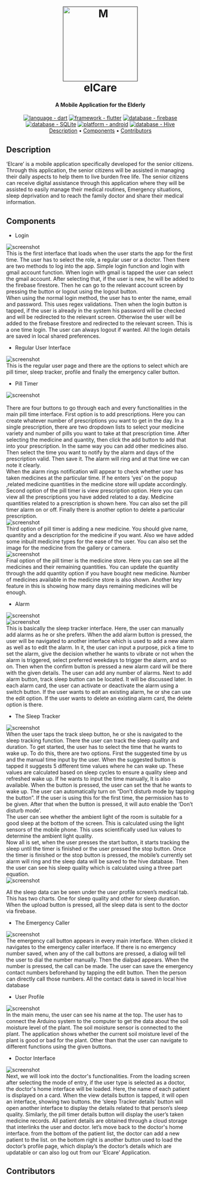 <h1 align="center">
  <br>
  <a href=""><img src="assets/logo/gitlogo.jpg" alt="M" width="200"></a>
  <br>
  elCare
  <br>
</h1>

<h4 align="center">A Mobile Application for the Elderly</h4>

<p align="center">
  <a href="https://"><img src="https://img.shields.io/badge/language-dart-2ea44f?logo=dart" alt="language - dart"></a>
  <a href="https://"><img src="https://img.shields.io/static/v1?label=framework&message=flutter&color=+orange&logo=flutter" alt="framework - flutter"></a>
  <a href="https://"><img src="https://img.shields.io/static/v1?label=database&message=firebase&color=+yellow&logo=firebase" alt="database - firebase"></a>
  <a href="https://"><img src="https://img.shields.io/static/v1?label=database&message=SQLite&color=+red&logo=sqlite" alt="database - SQLite"></a>
  <a href="https://"><img src="https://img.shields.io/static/v1?label=platform&message=android&color=+green&logo=android" alt="platform - android"></a>
  <a href="https://"><img src="https://img.shields.io/static/v1?label=database&message=Hive&color=+blueviolet&logo=hive" alt="database - Hive"></a>

  <br>
  <a href="#description">Description</a> •
  <a href="#components">Components</a> •
  <a href="#contributors">Contributors</a>
</p>

## Description
‘Elcare’ is a mobile application specifically developed for the senior citizens. Through this application, the senior citizens will be assisted in managing their daily aspects to help them to live burden free life. The senior citizens can receive digital assistance through this application where they will be assisted to easily manage their medical routines, Emergency situations, sleep deprivation and to reach the family doctor and share their medical information.

## Components
- Login

![screenshot](assets/logo/login.png)
<br>
This is the first interface that loads when the user starts the app for the first time. The user has to select the role, a regular user or a doctor. Then there are two methods to log into the app. Simple login function and login with gmail account function. When login with gmail is tapped the user can select the gmail account. After selecting that, if the user is new, he will be added to the firebase firestore. Then he can go to the relevant account screen by pressing the button or logout using the logout button.
<br>
When using the normal login method, the user has to enter the name, email and password. This uses regex validations. Then when the login button is tapped, if the user is already in the system his password will be checked and will be redirected to the relevant screen. Otherwise the user will be added to the firebase firestore and redirected to the relevant screen. This is a one time login. The user can always logout if wanted. All the login details are saved in local shared preferences.

- Regular User Interface

![screenshot](assets/logo/regularusermenu.png)
<br>
This is the regular user page and there are the options to select which are pill timer, sleep tracker, profile and finally the emergency caller button.

- Pill Timer

![screenshot](assets/logo/pilltime.png)<br>
<br>
There are four buttons to go through each and every functionalities in the main pill time interface. First option is to add prescriptions. Here you can create whatever number of prescriptions you want to get in the day. In a single prescription, there are two dropdown lists to select your medicine variety and number of pills you want to take at that prescription time. After selecting the medicine and quantity, then click the add button to add that into your prescription. In the same way you can add other medicines also. Then select the time you want to notify by the alarm and days of the prescription valid. Then save it. The alarm will ring and at that time we can note it clearly.
<br>
When the alarm rings notification will appear to check whether user has taken medicines at the particular time. If he enters ‘yes’ on the popup ,related medicine quantities in the medicine store will update accordingly.
<br>
Second option of the pill timer is view prescription option. Here you can view all the prescriptions you have added related to a day. Medicine quantities related to a prescription is shown here. You can also set the pill timer alarm on or off. Finally there is another option to delete a particular prescription.
<br>
![screenshot](assets/logo/pilladd.png)<br>
Third option of pill timer  is adding a new medicine. You should give name, quantity and a description for the medicine if you want. Also we have added some inbuilt medicine types for the ease of the user. You can also set the image for the medicine from the gallery or camera.
<br>
![screenshot](assets/logo/pillnotification.png)<br>
Final option of the pill timer is the medicine store. Here you can see all the medicines and their remaining quantities. You can update the quantity through the add quantity option if you have bought new medicine. Number of medicines available in the medicine store is also shown. Another key feature in this is showing how many days remaining medicines will be enough.


- Alarm

![screenshot](assets/logo/alarm.png)<br>
![screenshot](assets/logo/alarmset.png)
<br>
This is basically the sleep tracker interface. Here, the user can manually add alarms as he or she prefers. When the add alarm button is pressed, the user will be navigated to another interface which is used to add a new alarm as well as to edit the alarm. In it, the user can input a purpose, pick a time to set the alarm, give the decision whether he wants to vibrate or not when the alarm is triggered,  select preferred weekdays to trigger the alarm, and so on. Then when the confirm button is pressed a new alarm card will be there with the given details. The user can add any number of alarms. Next to add alarm button, track sleep button can be located. It will be discussed later. In each alarm card, the user can activate or deactivate the alarm using a switch button. If the user wants to edit an existing alarm, he or she can use the edit option. If the user wants to delete an existing alarm card, the delete option is there.

- The Sleep Tracker

![screenshot](assets/logo/sleeptracker.png)
<br>
When the user taps the track sleep button, he or she  is navigated to the sleep tracking function. There the user can track the sleep quality and duration. To get started, the user has to select the time that he wants to wake up. To do this, there are two options. First the suggested time by us and the manual time input by the user. 
When the suggested button is tapped it suggests 5 different time values where he can wake up. These values are calculated based on sleep cycles to ensure a quality sleep and refreshed wake up.
If he wants to input the time manually, It is also available. When the button is pressed, the user can set the that he wants to wake up.
The user can automatically turn on “Don’t disturb mode by tapping the button”. If the user is using this for the first time, the permission has to be given. After that when the button is pressed, it will auto enable the ‘Don’t disturb mode’.
<br>
The user can see whether the ambient light of the room is suitable for a good sleep at the bottom of the screen. This is calculated using the light sensors of the mobile phone. This uses scientifically used lux values to determine the ambient light quality.
<br>
Now all is set, when the user presses the start button, it starts tracking the sleep until the timer is finished or the user pressed the stop button.
Once the timer is finished or the stop button is pressed, the mobile’s currently set alarm will ring and the sleep data will be saved to the hive database.
Then the user can see his sleep quality which is calculated using a three part equation.
<br>
![screenshot](assets/logo/sleepdata.png)
<br>

All the sleep data can be seen under the user profile screen’s medical tab. 
This has two charts. One for sleep quality and other for sleep duration.
When the upload button is pressed, all the sleep data is sent to the doctor via firebase.
<br>

- The Emergency Caller

![screenshot](assets/logo/emergencycaller.png)
<br>
The emergency call button appears in every main interface. When clicked it navigates to the emergency caller interface. If there is no emergency number saved, when any of the call buttons are pressed, a dialog will tell the user to dial the number manually. Then the dialpad appears. When the number is pressed, the call can be made. The user can save the emergency contact numbers beforehand by tapping the edit button. Then the person can directly call those numbers. All the contact data is saved in local hive database

- User Profile

![screenshot](assets/logo/userprofile.png)
<br>
In the main menu, the user can see his name at the top. The user has to connect the
Arduino system to the computer to get the data about the soil moisture level of the plant.
The soil moisture sensor is connected to the plant. The application shows whether the
current soil moisture level of the plant is good or bad for the plant. Other than that the
user can navigate to different functions using the given buttons.

- Doctor Interface

![screenshot](assets/logo/doctorinterface.png)
<br>
Next, we will look into the doctor's functionalities. From the loading screen after selecting the mode of entry, if the user type is selected as a doctor, the doctor's home interface will be loaded. Here, the name of each patient is displayed on a card. When the view details button is tapped, it will open an interface, showing two buttons. the ‘sleep Tracker details’ button will open another interface to display the details related to that person’s sleep quality. Similarly, the pill timer details button will display the user’s taken medicine records. All patient details are obtained through a cloud storage that interlinks the user and doctor. let’s move back to the doctor's home interface. from the bottom of the patient list, the doctor can add a new patient to the list. on the bottom right is another button used to load the doctor’s profile page, which display’s the doctor’s details which are updatable or can also log out from our ‘Elcare’ Application.

## Contributors

